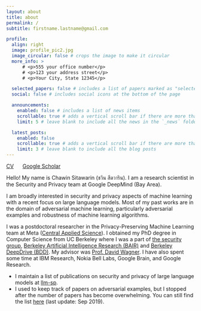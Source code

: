 ```yaml
---
layout: about
title: about
permalink: /
subtitle: firstname.lastname@gmail.com

profile:
  align: right
  image: profile_pic2.jpg
  image_circular: false # crops the image to make it circular
  more_info: >
      # <p>555 your office number</p>
      # <p>123 your address street</p>
      # <p>Your City, State 12345</p>

  selected_papers: false # includes a list of papers marked as "selected={true}"
  social: false # includes social icons at the bottom of the page

  announcements:
    enabled: false # includes a list of news items
    scrollable: true # adds a vertical scroll bar if there are more than 3 news items
    limit: 5 # leave blank to include all the news in the `_news` folder

  latest_posts:
    enabled: false
    scrollable: true # adds a vertical scroll bar if there are more than 3 new posts items
    limit: 3 # leave blank to include all the blog posts
---
```


[CV](/assets/pdf/Chawin_Sitawarin_CV.pdf) &nbsp;&nbsp;&nbsp;&nbsp; [Google Scholar](https://scholar.google.com/citations?hl=en&authuser=1&user=AxUAEQ4AAAAJ)

<!-- **I am looking for a full-time researcher or a postdoc position (starting Spring 2024 or after) Please feel free to reach out!** -->

Hello! My name is Chawin Sitawarin (ชวิน สีตวาริน).
I am a research scientist in the Security and Privacy team at Google DeepMind (Bay Area).

I am broadly interested in security and privacy aspects of machine learning with a recent focus on large language models. Most of my past works are in the domain of adversarial machine learning, particularly adversarial examples and robustness of machine learning algorithms.

I was a postdoctoral researcher in the Privacy-Preserving Machine Learning team at Meta ([Central Applied Science](https://research.facebook.com/teams/cas/)).
I obtained my PhD degree in Computer Science from UC Berkeley where I was a part of [the security group](https://security.cs.berkeley.edu/), [Berkeley Artificial Intelligence Research (BAIR)](https://bair.berkeley.edu/) and [Berkeley DeepDrive (BDD)](https://bdd-data.berkeley.edu/).
My advisor was [Prof. David Wagner](https://people.eecs.berkeley.edu/~daw/).
I have also spent some time at IBM Research, Nokia Bell Labs, Google Brain, and Google Research.

<!-- Previously, I graduated from Princeton University in 2018 where I was very fortunate to be advised by [Prof. Prateek Mittal](https://www.princeton.edu/~pmittal/), [Prof. Peter Ramadge](http://faculty.ee.princeton.edu/ramadge/doku.html), and [Prof. Alejandro Rodriguez](http://faculty.ee.princeton.edu/arodriguez/). I was mentored and introduced to adversarial machine learning by [Arjun Bhagoji](https://arjunbhagoji.github.io/). -->

- I maintain a list of publications on security and privacy of large language models at [llm-sp](https://github.com/chawins/llm-sp).
- I used to keep track of papers on adversarial examples, but I stopped after the number of papers has become overwhelming. You can still find the list [here](https://github.com/chawins/Adversarial-Examples-Reading-List) (last update: Sep 2019).
